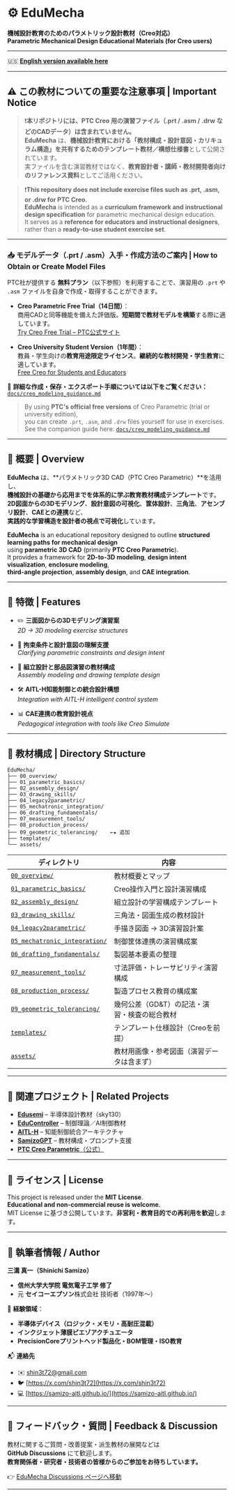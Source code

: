 # ⚙️ **EduMecha**

**機械設計教育のためのパラメトリック設計教材（Creo対応）**  
**Parametric Mechanical Design Educational Materials (for Creo users)**

---

🇺🇸 **[English version available here](./README_en.md)**

---

## ⚠️ **この教材についての重要な注意事項 | Important Notice**

> ❗️**本リポジトリには、PTC Creo 用の演習ファイル（.prt / .asm / .drw などのCADデータ）は含まれていません。**  
> **EduMecha** は、**機械設計教育における「教材構成・設計意図・カリキュラム構造」**を共有するための**テンプレート教材／構想仕様書**として公開されています。  
> 実ファイルを含む演習教材ではなく、**教育設計者・講師・教材開発者向けのリファレンス資料**としてご活用ください。

> ❗️**This repository does not include exercise files such as .prt, .asm, or .drw for PTC Creo.**  
> **EduMecha** is intended as a **curriculum framework and instructional design specification** for parametric mechanical design education.  
> It serves as a **reference for educators and instructional designers**, rather than a **ready-to-use student exercise set**.

---

### 📥 **モデルデータ（.prt / .asm）入手・作成方法のご案内 | How to Obtain or Create Model Files**

PTC社が提供する **無料プラン**（以下参照）を利用することで、演習用の `.prt` や `.asm` ファイルを自身で作成・取得することができます。

- **Creo Parametric Free Trial（14日間）**：  
  商用CADと同等機能を備えた評価版。**短期間で教材モデルを構築**する際に適しています。  
  [Try Creo Free Trial – PTC公式サイト](https://www.ptc.com/en/try-and-buy/free-trials)

- **Creo University Student Version（1年間）**：  
  教員・学生向けの**教育用途限定ライセンス**。**継続的な教材開発・学生教育**に適しています。  
  [Free Creo for Students and Educators](https://www.ptc.com/en/education/free-software/creo-university-download)

📄 **詳細な作成・保存・エクスポート手順については以下をご覧ください：**  
[`docs/creo_modeling_guidance.md`](./docs/creo_modeling_guidance.md)

> By using **PTC's official free versions** of Creo Parametric (trial or university edition),  
> you can create `.prt`, `.asm`, and `.drw` files yourself for use in exercises.  
> See the companion guide here: [`docs/creo_modeling_guidance.md`](./docs/creo_modeling_guidance.md)

---

## 📘 **概要 | Overview**

**EduMecha** は、**パラメトリック3D CAD（PTC Creo Parametric）**を活用し、  
**機械設計の基礎から応用までを体系的に学ぶ教育教材構成テンプレート**です。  
**2D図面からの3Dモデリング**、**設計意図の可視化**、**筐体設計**、**三角法**、**アセンブリ設計**、**CAEとの連携**など、  
**実践的な学習構造を設計者の視点で可視化**しています。

**EduMecha** is an educational repository designed to outline **structured learning paths for mechanical design**  
using **parametric 3D CAD** (primarily **PTC Creo Parametric**).  
It provides a framework for **2D-to-3D modeling**, **design intent visualization**, **enclosure modeling**,  
**third-angle projection**, **assembly design**, and **CAE integration**.

---

## 🔧 **特徴 | Features**

- ✏️ **三面図からの3Dモデリング演習案**  
  *2D → 3D modeling exercise structures*

- 📐 **拘束条件と設計意図の理解支援**  
  *Clarifying parametric constraints and design intent*

- 🧩 **組立設計と部品図演習の教材構成**  
  *Assembly modeling and drawing template design*

- 🛠 **AITL-H知能制御との統合設計構想**  
  *Integration with AITL-H intelligent control system*

- 📊 **CAE連携の教育設計視点**  
  *Pedagogical integration with tools like Creo Simulate*

---

## 🧱 **教材構成 | Directory Structure**

```text
EduMecha/
├── 00_overview/                 
├── 01_parametric_basics/        
├── 02_assembly_design/          
├── 03_drawing_skills/           
├── 04_legacy2parametric/        
├── 05_mechatronic_integration/  
├── 06_drafting_fundamentals/    
├── 07_measurement_tools/        
├── 08_production_process/       
├── 09_geometric_tolerancing/    ←★ 追加
├── templates/                   
└── assets/                      
```

| **ディレクトリ** | **内容** |
|------------------|----------|
| [`00_overview/`](./00_overview/)                 | 教材概要とマップ |
| [`01_parametric_basics/`](./01_parametric_basics/)        | Creo操作入門と設計演習構成 |
| [`02_assembly_design/`](./02_assembly_design/)          | 組立設計の学習構成テンプレート |
| [`03_drawing_skills/`](./03_drawing_skills/)           | 三角法・図面生成の教材設計 |
| [`04_legacy2parametric/`](./04_legacy2parametric/)        | 手描き図面 → 3D演習設計案 |
| [`05_mechatronic_integration/`](./05_mechatronic_integration/)  | 制御筐体連携の演習構成案 |
| [`06_drafting_fundamentals/`](./06_drafting_fundamentals/)    | 製図基本要素の整理 |
| [`07_measurement_tools/`](./07_measurement_tools/)        | 寸法評価・トレーサビリティ演習構成 |
| [`08_production_process/`](./08_production_process/)       | 製造プロセス教育の構成案 |
| [`09_geometric_tolerancing/`](./09_geometric_tolerancing/) | 幾何公差（GD&T）の記法・演習・検査の総合教材 |
| [`templates/`](./templates/)                   | テンプレート仕様設計（Creoを前提） |
| [`assets/`](./assets/)                         | 教材用画像・参考図面（演習データは含まず） |

---

## 🔗 **関連プロジェクト | Related Projects**

- [**Edusemi**](https://github.com/Samizo-AITL/Edusemi-v4x) – 半導体設計教材（sky130）
- [**EduController**](https://github.com/Samizo-AITL/EduController) – 制御理論／AI制御教材
- [**AITL-H**](https://github.com/Samizo-AITL/AITL-H) – 知能制御統合アーキテクチャ
- [**SamizoGPT**](https://github.com/Samizo-AITL/SamizoGPT) – 教材構成・プロンプト支援
- [**PTC Creo Parametric**（公式）](https://www.ptc.com/en/products/creo)

---

## 📜 **ライセンス | License**

This project is released under the **MIT License**.  
**Educational and non-commercial reuse is welcome.**  
MIT License に基づき公開しています。**非営利・教育目的での再利用を歓迎**します。

---

## 👤 **執筆者情報 / Author**

**三溝 真一（Shinichi Samizo）**  
- **信州大学大学院 電気電子工学 修了**  
- 元 **セイコーエプソン**株式会社 技術者（1997年〜）

📌 **経験領域**：  
- **半導体デバイス（ロジック・メモリ・高耐圧混載）**  
- **インクジェット薄膜ピエゾアクチュエータ**  
- **PrecisionCoreプリントヘッド製品化・BOM管理・ISO教育**

📬 **連絡先**  
- ✉️ [shin3t72@gmail.com](mailto:shin3t72@gmail.com)  
- 🐦 [https://x.com/shin3t72](https://x.com/shin3t72)  
- 💻 [https://samizo-aitl.github.io/](https://samizo-aitl.github.io/)

---

## 💬 **フィードバック・質問 | Feedback & Discussion**

教材に関するご質問・改善提案・派生教材の展開などは  
**GitHub Discussions** にて歓迎します。  
**教育関係者・研究者・技術者の皆様からのご参加をお待ちしています。**

👉 [EduMecha Discussions ページへ移動](https://github.com/Samizo-AITL/EduMecha/discussions)

---
